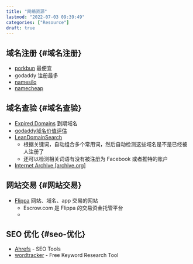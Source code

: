 ```yaml
---
title: "网络资源"
lastmod: "2022-07-03 09:39:49"
categories: ["Resource"]
draft: true
---
```


## 域名注册 {#域名注册}

-   [porkbun](https://porkbun.com/) 最便宜
-   godaddy 注册最多
-   [namesilo](https://www.namesilo.com/)
-   [namecheap](https://www.namecheap.com/)


## 域名查验 {#域名查验}

-   [Expired Domains](https://www.expireddomains.net) 到期域名
-   [godaddy域名价值评估](https://sg.godaddy.com/zh/domain-value-appraisal)
-   [LeanDomainSearch](https://leandomainsearch.com/)
    -   根据关键词，自动组合多个常用词，然后自动检测这些域名是不是已经被人注册了
    -   还可以检测相关词语有没有被注册为 Facebook 或者推特的账户
-   [Internet Archive [archive.org]​](https://archive.org/)


## 网站交易 {#网站交易}

-   [Flippa](https://flippa.com/) 网站、域名、app 交易的网站
    -   Escrow.com 是 Flippa 的交易资金托管平台
    -


## SEO 优化 {#seo-优化}

-   [Ahrefs](https://ahrefs.com/) - SEO Tools
-   [wordtracker](https://www.wordtracker.com/Free%20Keyword%20Research%20Tool) - Free Keyword Research Tool